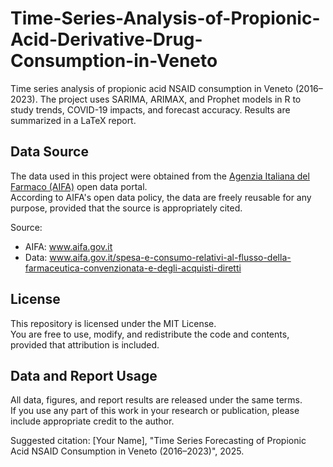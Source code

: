 # Time-Series-Analysis-of-Propionic-Acid-Derivative-Drug-Consumption-in-Veneto
Time series analysis of propionic acid NSAID consumption in Veneto (2016–2023). The project uses SARIMA, ARIMAX, and Prophet models in R to study trends, COVID-19 impacts, and forecast accuracy. Results are summarized in a LaTeX report.


## Data Source

The data used in this project were obtained from the [Agenzia Italiana del Farmaco (AIFA)](https://www.aifa.gov.it/) open data portal.  
According to AIFA's open data policy, the data are freely reusable for any purpose, provided that the source is appropriately cited.

Source: 
- AIFA: www.aifa.gov.it
- Data: www.aifa.gov.it/spesa-e-consumo-relativi-al-flusso-della-farmaceutica-convenzionata-e-degli-acquisti-diretti

## License

This repository is licensed under the MIT License.  
You are free to use, modify, and redistribute the code and contents, provided that attribution is included.

## Data and Report Usage

All data, figures, and report results are released under the same terms.  
If you use any part of this work in your research or publication, please include appropriate credit to the author.

Suggested citation:
[Your Name], "Time Series Forecasting of Propionic Acid NSAID Consumption in Veneto (2016–2023)", 2025.
